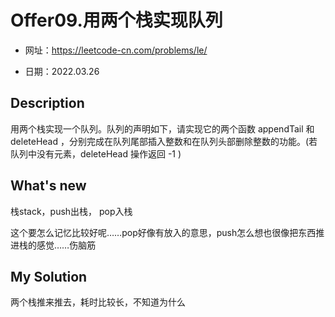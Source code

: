 # Offer09.用两个栈实现队列
- 网址：https://leetcode-cn.com/problems/le/

- 日期：2022.03.26

  

## Description

用两个栈实现一个队列。队列的声明如下，请实现它的两个函数 appendTail 和 deleteHead ，分别完成在队列尾部插入整数和在队列头部删除整数的功能。(若队列中没有元素，deleteHead 操作返回 -1 )


## What's new
栈stack，push出栈， pop入栈

这个要怎么记忆比较好呢……pop好像有放入的意思，push怎么想也很像把东西推进栈的感觉……伤脑筋


## My Solution
两个栈推来推去，耗时比较长，不知道为什么



